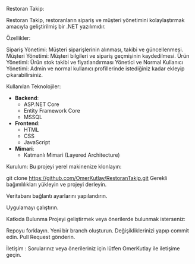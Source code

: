 Restoran Takip:

Restoran Takip, restoranların sipariş ve müşteri yönetimini kolaylaştırmak amacıyla geliştirilmiş bir .NET yazılımıdır.

Özellikler:

Sipariş Yönetimi: Müşteri siparişlerinin alınması, takibi ve güncellenmesi.
Müşteri Yönetimi: Müşteri bilgileri ve sipariş geçmişinin kaydedilmesi.
Ürün Yönetimi: Ürün stok takibi ve fiyatlandırması
Yönetici ve Normal Kullanıcı Yönetimi: Admin ve normal kullanıcı profillerinde istediğiniz kadar ekleyip çıkarabilirsiniz.



Kullanılan Teknolojiler:

- **Backend**:
  - ASP.NET Core  
  - Entity Framework Core  
  - MSSQL  
- **Frontend**:  
  - HTML  
  - CSS  
  - JavaScript  
- **Mimari**:  
  - Katmanlı Mimari (Layered Architecture)  


Kurulum:
Bu projeyi yerel makinenize klonlayın:

git clone https://github.com/OmerKutlay/RestoranTakip.git
Gerekli bağımlılıkları yükleyin ve projeyi derleyin.

Veritabanı bağlantı ayarlarını yapılandırın.

Uygulamayı çalıştırın.

Katkıda Bulunma
Projeyi geliştirmek veya önerilerde bulunmak isterseniz:

Repoyu forklayın.
Yeni bir branch oluşturun.
Değişikliklerinizi yapıp commit edin.
Pull Request gönderin.

İletişim :
Sorularınız veya önerileriniz için lütfen OmerKutlay ile iletişime geçin.

